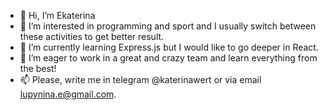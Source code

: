 - 👋 Hi, I’m Ekaterina
- 👀 I’m interested in programming and sport and I usually switch between these activities to get better result.
- 🌱 I’m currently learning Express.js but I would like to go deeper in React.
- 💞️ I’m eager to work in a great and crazy team and learn everything from the best!
- 📫 Please, write me in telegram @katerinawert or via email lupynina.e@gmail.com.

<!---
ekaterina-wert/ekaterina-wert is a ✨ special ✨ repository because its `README.md` (this file) appears on your GitHub profile.
You can click the Preview link to take a look at your changes.
--->
